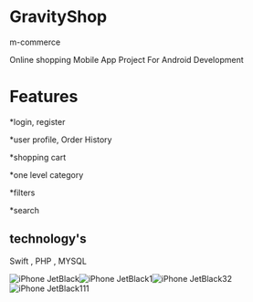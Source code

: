 # GravityShop
m-commerce

Online shopping Mobile App Project For Android Development


# Features

*login, register 

*user profile, Order History

*shopping cart

*one level category

*filters

*search

## technology's

Swift , PHP , MYSQL

![iPhone JetBlack](https://user-images.githubusercontent.com/24524023/61611803-03b5b500-ac72-11e9-9eb7-58338f0c8df3.png)![iPhone JetBlack1](https://user-images.githubusercontent.com/24524023/61611852-2e077280-ac72-11e9-8f87-19a898a94358.png)![iPhone JetBlack32](https://user-images.githubusercontent.com/24524023/61611909-50998b80-ac72-11e9-84fe-8b2b807486b2.png)![iPhone JetBlack111](https://user-images.githubusercontent.com/24524023/61611938-6313c500-ac72-11e9-9548-b25e94d62ad8.png)




